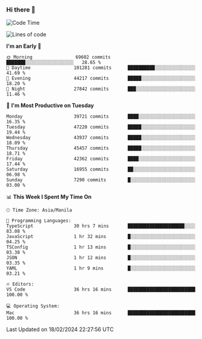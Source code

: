 ### Hi there 👋

<!--START_SECTION:waka-->
![Code Time](http://img.shields.io/badge/Code%20Time-4%2C898%20hrs%207%20mins-blue)

![Lines of code](https://img.shields.io/badge/From%20Hello%20World%20I%27ve%20Written-109.4%20million%20lines%20of%20code-blue)

**I'm an Early 🐤** 

```text
🌞 Morning                69602 commits       ███████░░░░░░░░░░░░░░░░░░   28.65 % 
🌆 Daytime                101281 commits      ██████████░░░░░░░░░░░░░░░   41.69 % 
🌃 Evening                44217 commits       █████░░░░░░░░░░░░░░░░░░░░   18.20 % 
🌙 Night                  27842 commits       ███░░░░░░░░░░░░░░░░░░░░░░   11.46 % 
```
📅 **I'm Most Productive on Tuesday** 

```text
Monday                   39721 commits       ████░░░░░░░░░░░░░░░░░░░░░   16.35 % 
Tuesday                  47220 commits       █████░░░░░░░░░░░░░░░░░░░░   19.44 % 
Wednesday                43937 commits       █████░░░░░░░░░░░░░░░░░░░░   18.09 % 
Thursday                 45457 commits       █████░░░░░░░░░░░░░░░░░░░░   18.71 % 
Friday                   42362 commits       ████░░░░░░░░░░░░░░░░░░░░░   17.44 % 
Saturday                 16955 commits       ██░░░░░░░░░░░░░░░░░░░░░░░   06.98 % 
Sunday                   7290 commits        █░░░░░░░░░░░░░░░░░░░░░░░░   03.00 % 
```


📊 **This Week I Spent My Time On** 

```text
🕑︎ Time Zone: Asia/Manila

💬 Programming Languages: 
TypeScript               30 hrs 7 mins       █████████████████████░░░░   83.08 % 
JavaScript               1 hr 32 mins        █░░░░░░░░░░░░░░░░░░░░░░░░   04.25 % 
TSConfig                 1 hr 13 mins        █░░░░░░░░░░░░░░░░░░░░░░░░   03.38 % 
JSON                     1 hr 12 mins        █░░░░░░░░░░░░░░░░░░░░░░░░   03.35 % 
YAML                     1 hr 9 mins         █░░░░░░░░░░░░░░░░░░░░░░░░   03.21 % 

🔥 Editors: 
VS Code                  36 hrs 16 mins      █████████████████████████   100.00 % 

💻 Operating System: 
Mac                      36 hrs 16 mins      █████████████████████████   100.00 % 
```


 Last Updated on 18/02/2024 22:27:56 UTC
<!--END_SECTION:waka-->


<!--
**rad182/rad182** is a ✨ _special_ ✨ repository because its `README.md` (this file) appears on your GitHub profile.

Here are some ideas to get you started:

- 🔭 I’m currently working on ...
- 🌱 I’m currently learning ...
- 👯 I’m looking to collaborate on ...
- 🤔 I’m looking for help with ...
- 💬 Ask me about ...
- 📫 How to reach me: ...
- 😄 Pronouns: ...
- ⚡ Fun fact: ...
-->

